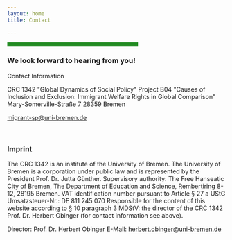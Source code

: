 ```yaml
---
layout: home
title: Contact

---
```

<hr width="60%" style="height: 10px; background-color: #228b22; border-radius: 0;" align="center">

<h3> We look forward to hearing from you!</h3>

Contact Information

CRC 1342 "Global Dynamics of Social Policy"
Project B04 "Causes of Inclusion and Exclusion: Immigrant Welfare Rights in Global Comparison"
Mary-Somerville-Straße 7
28359 Bremen  

migrant-sp@uni-bremen.de

<br>

<h3> Imprint </h3>

The CRC 1342 is an institute of the University of Bremen. The University of Bremen is a corporation under public law and is represented by the President Prof. Dr. Jutta Günther.
Supervisory authority: The Free Hanseatic City of Bremen, The Department of Education and Science, Rembertiring 8-12, 28195 Bremen.
VAT identification number pursuant to Article § 27 a UStG Umsatzsteuer-Nr.: DE 811 245 070
Responsible for the content of this website according to § 10 paragraph 3 MDStV: the director of the CRC 1342 Prof. Dr. Herbert Obinger (for contact information see above).

Director: Prof. Dr. Herbert Obinger
E-Mail: herbert.obinger@uni-bremen.de
